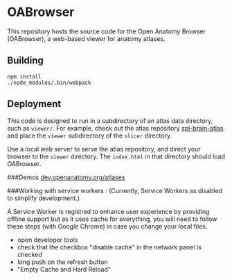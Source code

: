 # OABrowser
This repository hosts the source code for the Open Anatomy Browser (OABrowser), a web-based viewer for anatomy atlases.

## Building
```
npm install
./node_modules/.bin/webpack
```

## Deployment
This code is designed to run in a subdirectory of an atlas data directory, such as `viewer/`.  For example, check out the atlas repository [spl-brain-atlas](https://github.com/mhalle/spl-brain-atlas) and place the `viewer` subdirectory of the `slicer` directory.

Use a local web server to serve the atlas repository, and direct your browser to the `viewer` directory.  The `index.html` in that directory should load OABrowser.

###Demos
[dev.openanatomy.org/atlases](https://dev.openanatomy.org/atlases)

###Working with service workers :
(Currently, Service Workers as disabled to simplify development.) 

A Service Worker is registred to enhance user experience by providing offline support but as it uses cache for everything, you will need to follow these steps (with Google Chrome) in case you change your local files.
* open developer tools
* check that the checkbox "disable cache" in the network panel is checked
* long push on the refresh button
* "Empty Cache and Hard Reload"
